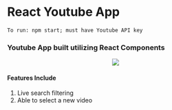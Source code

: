 # React Youtube App

```
To run: npm start; must have Youtube API key

```

### Youtube App built utilizing React Components

<p align="center">
<img src="https://user-images.githubusercontent.com/6277603/47127314-7f955380-d241-11e8-8ef4-dd870bf01221.png"
</p>

#### Features Include
 1. Live search filtering
 2. Able to select a new video
